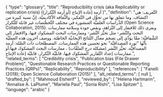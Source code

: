 {
    "type": "glossary",
    "title": "Reproducibility crisis (aka Replicability or replication crisis) (أزمة إعادة الإنتاج (أو أزمة التِّكرار) )",
    "definition": "التَّعريف: هي اكتشاف، وما تتعلق بها من تحوُّل في التَّفكير، والثَّقافة الأكاديميَّة، إنَّ نسبة كبيرة من الدِّراسات العلميَّة المنشورة في مختلف التَّخصُّصات غير قابلة للتِّكرار (Open Science Collaboration, 2015). ويعزى ذلك للافتقار إلى النَّزاهة، ونقص جودة وسلامة ممارسات البحث والنَّشر- مثل تحيُّز النَّشر- وممارسات البحث المشكوك فيها، والافتقار إلى الشَّفافيَّة؛ ممَّا يؤدِّي إلى تضخم معدَّل النّتائج الإيجابيَّة الخاطئة. ووصف آخرون هذه العمليَّة بأنَّها \"ثورة المصداقيَّة\" نحو تحسين هذه الممارسات.  المصطلحات ذات الصِّلة: أزمة المصداقيَّة، تحيُّز النَّشر (مشكلة درج الملفَّات) ، ممارسات البحث المشكوك فيها،أو ممارسات إعداد التَّقارير المشكوك فيها، قابليَّة التِّكرار، قابليَّة إعادة الإنتاج.",
    "related_terms": [
        "Credibility crisis",
        "Publication bias (File Drawer Problem)",
        "Questionable Research Practices or Questionable Reporting Practices (QRPs)",
        "Replicability",
        "Reproducibility"
    ],
    "references": [
        "Fanelli (2018); Open Science Collaboration (2015)"
    ],
    "alt_related_terms": [
        null
    ],
    "drafted_by": [
        "Mahmoud Elsherif"
    ],
    "reviewed_by": [
        "Helena Hartmann",
        "Annalise A. LaPlume",
        "Mariella Paul",
        "Sonia Rishi",
        "Lisa Spitzer"
    ],
    "language": "arabic"
}